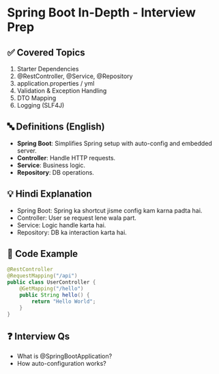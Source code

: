 
# Spring Boot In-Depth - Interview Prep

## ✅ Covered Topics

1. Starter Dependencies
2. @RestController, @Service, @Repository
3. application.properties / yml
4. Validation & Exception Handling
5. DTO Mapping
6. Logging (SLF4J)

## 🔤 Definitions (English)

- **Spring Boot**: Simplifies Spring setup with auto-config and embedded server.
- **Controller**: Handle HTTP requests.
- **Service**: Business logic.
- **Repository**: DB operations.

## 💡 Hindi Explanation

- Spring Boot: Spring ka shortcut jisme config kam karna padta hai.
- Controller: User se request lene wala part.
- Service: Logic handle karta hai.
- Repository: DB ka interaction karta hai.

## 🧪 Code Example

```java
@RestController
@RequestMapping("/api")
public class UserController {
    @GetMapping("/hello")
    public String hello() {
        return "Hello World";
    }
}
```

## ❓ Interview Qs
- What is @SpringBootApplication?
- How auto-configuration works?
